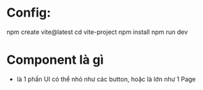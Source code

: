 # Config:

npm create vite@latest
cd vite-project
npm install
npm run dev

# Component là gì

- là 1 phần UI có thể nhỏ như các button, hoặc là lớn như 1 Page
